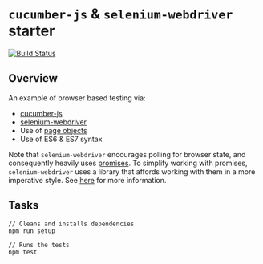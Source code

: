 # `cucumber-js` & `selenium-webdriver` starter

[![Build Status](https://travis-ci.org/MYOB-Technology/cucumber-js-selenium-webdriver-example.svg)](https://travis-ci.com/MYOB-Technology/cucumber-js-selenium-webdriver-example)

## Overview
An example of browser based testing via:
* [cucumber-js](https://github.com/cucumber/cucumber-js)
* [selenium-webdriver](https://github.com/SeleniumHQ/selenium/wiki/WebDriverJs)
* Use of [page objects](http://martinfowler.com/bliki/PageObject.html)
* Use of ES6 & ES7 syntax

Note that `selenium-webdriver` encourages polling for browser state, and consequently heavily uses [promises](https://developer.mozilla.org/en/docs/Web/JavaScript/Reference/Global_Objects/Promise).
To simplify working with promises, `selenium-webdriver` uses a library that affords working with them in a more imperative style.
See [here](http://seleniumhq.github.io/selenium/docs/api/javascript/module/selenium-webdriver/lib/promise.html) for more information.

## Tasks

    // Cleans and installs dependencies
    npm run setup

    // Runs the tests
    npm test
